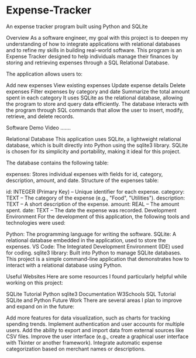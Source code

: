 # Expense-Tracker
An expense tracker program built using Python and SQLite

Overview
As a software engineer, my goal with this project is to deepen my understanding of how to integrate applications with relational databases and to refine my skills in building real-world software. This program is an Expense Tracker designed to help individuals manage their finances by storing and retrieving expenses through a SQL Relational Database.

The application allows users to:

Add new expenses
View existing expenses
Update expense details
Delete expenses
Filter expenses by category and date
Summarize the total amount spent in each category
It uses SQLite as the relational database, allowing the program to store and query data efficiently. The database interacts with the program through SQL commands that allow the user to insert, modify, retrieve, and delete records.

Software Demo Video .......

Relational Database
This application uses SQLite, a lightweight relational database, which is built directly into Python using the sqlite3 library. SQLite is chosen for its simplicity and portability, making it ideal for this project.

The database contains the following table:

expenses: Stores individual expenses with fields for id, category, description, amount, and date.
Structure of the expenses table:

id: INTEGER (Primary Key) – Unique identifier for each expense.
category: TEXT – The category of the expense (e.g., "Food", "Utilities").
description: TEXT – A short description of the expense.
amount: REAL – The amount spent.
date: TEXT – The date the expense was recorded.
Development Environment
For the development of this application, the following tools and technologies were used:

Python: The programming language for writing the software.
SQLite: A relational database embedded in the application, used to store the expenses.
VS Code: The Integrated Development Environment (IDE) used for coding.
sqlite3 library: Built into Python to manage SQLite databases.
This project is a simple command-line application that demonstrates how to interact with a relational database using Python.

Useful Websites
Here are some resources I found particularly helpful while working on this project:

SQLite Tutorial
Python sqlite3 Documentation
W3Schools SQL Tutorial
SQLite and Python
Future Work
There are several areas I plan to improve and expand on in the future:

Add more features for data visualization, such as charts for tracking spending trends.
Implement authentication and user accounts for multiple users.
Add the ability to export and import data from external sources like CSV files.
Improve the user interface (e.g., create a graphical user interface with Tkinter or another framework).
Integrate automatic expense categorization based on merchant names or descriptions.
